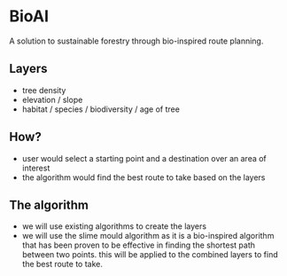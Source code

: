 # BioAI
 
A solution to sustainable forestry through bio-inspired route planning.


## Layers

- tree density
- elevation / slope
- habitat / species / biodiversity / age of tree


## How?

- user would select a starting point and a destination over an area of interest
- the algorithm would find the best route to take based on the layers

## The algorithm

- we will use existing algorithms to create the layers
- we will use the slime mould algorithm as it is a bio-inspired algorithm that has been proven to be effective in finding the shortest path between two points. this will be applied to the combined layers to find the best route to take.
